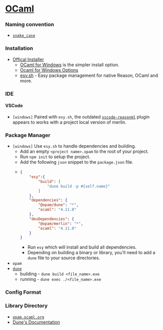 # [OCaml](https://ocaml.org/)

### Naming convention
- [`snake_case`](https://en.wikipedia.org/wiki/Snake_case)

### Installation
- [Offical Installer](https://ocaml.org/docs/install.html)
    - [OCaml for Windows](https://fdopen.github.io/opam-repository-mingw/) is the simpler install option.
    - [Ocaml for Windows Options](https://ocaml.org/docs/install.html#Windows)
    - [esy.sh](https://esy.sh/) - Easy package management for native Reason, OCaml and more.

### IDE
#### VSCode

- `[windows]` Paired with `esy.sh`, the outdated [`vscode-reasonml`](https://github.com/reasonml-editor/vscode-reasonml) plugin appears to works with a project local version of merlin.

### Package Manager
- `[windows]` Use `esy.sh` to handle dependencies and building.
  - Add an empty `<project name>.opam` to the root of your project.
  - Run `npm init` to setup the project.
  - Add the following `json` snippet to the `package.json` file.
  - ```json
    {
        "esy":{
            "build": [
                "dune build -p #{self.name}"
            ]
        },
        "dependencies": {
            "@opam/dune": "*",
            "ocaml": "4.11.0"
        },
        "devDependencies": {
            "@opam/merlin": "*",
            "ocaml": "4.11.0"
        }
    }
    ```
    - Run `esy` which will install and build all dependencies.
    - Depending on building a binary or library, you'll need to add a `dune` file to your source directories.
- `opam`
- [`dune`](https://github.com/ocaml/dune)
    - building - `dune build <file_name>.exe`
    - running - `dune exec ./<file_name>.exe`

### Config Format

### Library Directory
- [`opam.ocaml.org`](https://opam.ocaml.org/)
- [Dune's Documentation](https://dune.readthedocs.io/en/stable/)